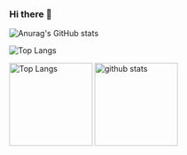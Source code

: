 ### Hi there 👋

<!--
**cochimu/cochimu** is a ✨ _special_ ✨ repository because its `README.md` (this file) appears on your GitHub profile.

Here are some ideas to get you started:

- 🔭 I’m currently working on ...
- 🌱 I’m currently learning ...
- 👯 I’m looking to collaborate on ...
- 🤔 I’m looking for help with ...
- 💬 Ask me about ...
- 📫 How to reach me: ...
- 😄 Pronouns: ...
- ⚡ Fun fact: ...
-->

![Anurag's GitHub stats](https://github-readme-stats.vercel.app/api?username=cochimu&count_private=true&show_icons=true&theme=material-palenight)

![Top Langs](https://github-readme-stats.vercel.app/api/top-langs/?username=cochimu)

<p align="left"> 
  <img alt="Top Langs" height="150px" src="https://github-readme-stats.vercel.app/api/top-langs/?username=cochimu&show_icons=true&theme=material-palenight" />
  <img alt="github stats" height="150px" src="https://github-readme-stats.vercel.app/api?username=cochimu&theme=material-palenight&show_icons=ture" />
</p>
